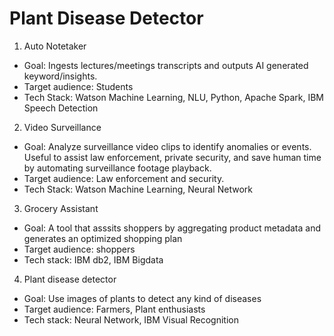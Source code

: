# Plant Disease Detector

1. Auto Notetaker
- Goal: Ingests lectures/meetings transcripts and outputs AI generated keyword/insights.
- Target audience: Students
- Tech Stack: Watson Machine Learning, NLU, Python, Apache Spark, IBM Speech Detection

2. Video Surveillance 
- Goal: Analyze surveillance video clips to identify anomalies or events. Useful to assist law enforcement, private security, and       save human time by automating surveillance footage playback.
- Target audience: Law enforcement and security. 
- Tech Stack: Watson Machine Learning, Neural Network

3. Grocery Assistant
- Goal: A tool that asssits shoppers by aggregating product metadata and generates an optimized shopping plan
- Target audience: shoppers
- Tech stack: IBM db2, IBM Bigdata

4. Plant disease detector
- Goal: Use images of plants to detect any kind of diseases
- Target audience: Farmers, Plant enthusiasts
- Tech stack: Neural Network, IBM Visual Recognition
